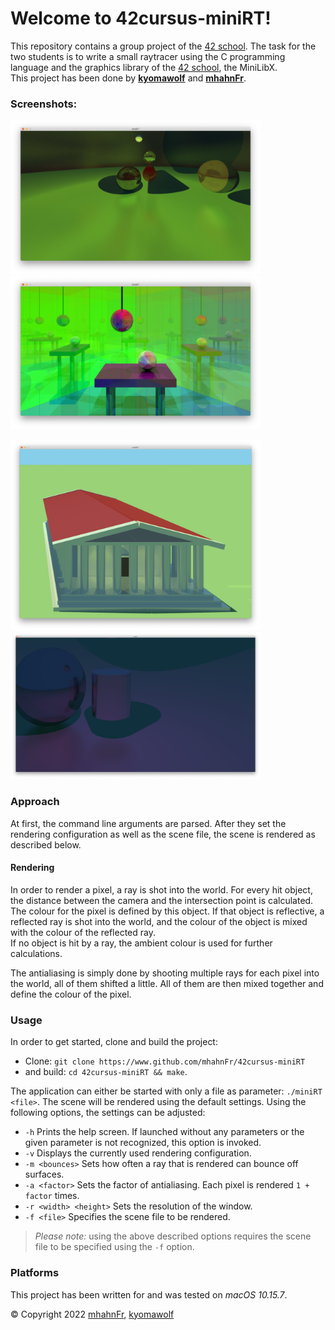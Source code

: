 # Welcome to 42cursus-miniRT!
This repository contains a group project of the [42 school]. The task for the two students is to write a small raytracer
using the C programming language and the graphics library of the [42 school], the MiniLibX.  
This project has been done by **[kyomawolf]** and **[mhahnFr]**.

### Screenshots:
<p><img src="https://www.github.com/mhahnFr/42cursus-miniRT/raw/main/screenshots/the_green_man_low.png" alt="The green man" width="400"/>
<img src="https://www.github.com/mhahnFr/42cursus-miniRT/raw/main/screenshots/reflection_room_wide_low.png" alt="Reflection room" width="400"/></p>
<p><img src="https://www.github.com/mhahnFr/42cursus-miniRT/raw/main/screenshots/hall.png" alt="Temple" width="400"/>
<img src="https://www.github.com/mhahnFr/42cursus-miniRT/raw/main/screenshots/the_violent.png" alt="The violent" width="400"/></p>

### Approach
At first, the command line arguments are parsed. After they set the rendering configuration as well as the scene file,
the scene is rendered as described below.

#### Rendering
In order to render a pixel, a ray is shot into the world. For every hit object, the distance between the camera and the
intersection point is calculated. The colour for the pixel is defined by this object. If that object is reflective, a
reflected ray is shot into the world, and the colour of the object is mixed with the colour of the reflected ray.  
If no object is hit by a ray, the ambient colour is used for further calculations.

The antialiasing is simply done by shooting multiple rays for each pixel into the world, all of them shifted a little.
All of them are then mixed together and define the colour of the pixel.

### Usage
In order to get started, clone and build the project:
- Clone: ``git clone https://www.github.com/mhahnFr/42cursus-miniRT``
- and build: ``cd 42cursus-miniRT && make``.

The application can either be started with only a file as parameter: ``./miniRT <file>``. The scene will be rendered
using the default settings. Using the following options, the settings can be adjusted:
- ``-h`` Prints the help screen. If launched without any parameters or the given parameter is not recognized, this
option is invoked.
- ``-v`` Displays the currently used rendering configuration.
- ``-m <bounces>`` Sets how often a ray that is rendered can bounce off surfaces.
- ``-a <factor>`` Sets the factor of antialiasing. Each pixel is rendered ``1 + factor`` times.
- ``-r <width> <height>`` Sets the resolution of the window.
- ``-f <file>`` Specifies the scene file to be rendered.

> _Please note:_ using the above described options requires the scene file to be specified using the ``-f`` option.

### Platforms
This project has been written for and was tested on _macOS 10.15.7_.

© Copyright 2022 [mhahnFr], [kyomawolf]

[42 school]: https://www.42heilbronn.de/learncoderepeat
[kyomawolf]: https://www.github.com/kyomawolf
[mhahnFr]: https://www.github.com/mhahnFr